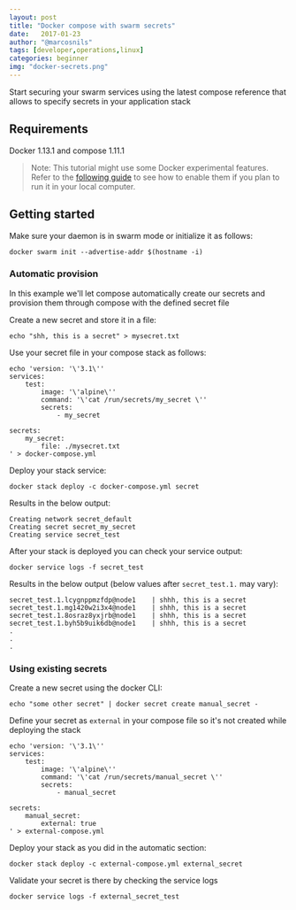 ```yaml
---
layout: post
title: "Docker compose with swarm secrets"
date:   2017-01-23
author: "@marcosnils"
tags: [developer,operations,linux]
categories: beginner
img: "docker-secrets.png"
---
```


Start securing your swarm services using the latest compose reference that allows to specify secrets in your application stack

## Requirements

Docker 1.13.1 and compose 1.11.1

> Note: This tutorial might use some Docker experimental features. Refer to the [following guide](https://github.com/moby/moby/tree/master/experimental) to see how to enable them if you plan to run it in your local computer.

## Getting started

Make sure your daemon is in swarm mode or initialize it as follows:

```.term1
docker swarm init --advertise-addr $(hostname -i)
```

### Automatic provision

In this example we'll let compose automatically create our secrets and provision them through compose with the defined secret file

Create a new secret and store it in a file:

```.term1
echo "shh, this is a secret" > mysecret.txt
```

Use your secret file in your compose stack as follows:

```.term1
echo 'version: '\'3.1\''
services:
    test:
        image: '\'alpine\''
        command: '\'cat /run/secrets/my_secret \''
        secrets: 
            - my_secret

secrets:
    my_secret:
        file: ./mysecret.txt
' > docker-compose.yml
```

Deploy your stack service:


```.term1
docker stack deploy -c docker-compose.yml secret
```

Results in the below output:
```
Creating network secret_default
Creating secret secret_my_secret
Creating service secret_test
```

After your stack is deployed you can check your service output:


```.term1
docker service logs -f secret_test
```

Results in the below output (below values after `secret_test.1.` may vary):
```
secret_test.1.lcygnppmzfdp@node1    | shhh, this is a secret
secret_test.1.mg1420w2i3x4@node1    | shhh, this is a secret
secret_test.1.8osraz8yxjrb@node1    | shhh, this is a secret
secret_test.1.byh5b9uik6db@node1    | shhh, this is a secret
.
.
.
```

### Using existing secrets

Create a new secret using the docker CLI:


```.term1
echo "some other secret" | docker secret create manual_secret - 
```

Define your secret as `external` in your compose file so it's not created while deploying the stack

```.term1
echo 'version: '\'3.1\''
services:
    test:
        image: '\'alpine\''
        command: '\'cat /run/secrets/manual_secret \''
        secrets: 
            - manual_secret

secrets:
    manual_secret:
        external: true
' > external-compose.yml
```

Deploy your stack as you did in the automatic section:

```.term1
docker stack deploy -c external-compose.yml external_secret
```

Validate your secret is there by checking the service logs

```.term1
docker service logs -f external_secret_test
```



